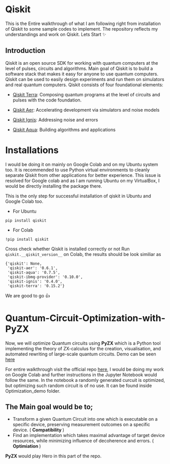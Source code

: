 # Qiskit

This is the Entire walkthrough of what I am following right from installation of Qiskit to some sample codes to implement. The repository reflects my understandings and work on Qiskit. Lets Start ✨

## Introduction

Qiskit is an open source SDK for working with quantum computers at the level of pulses, circuits and algorithms. Main goal of Qiskit is to build a software stack that makes it easy for anyone to use quantum computers. Qiskit can be used to easily design experiments and run them on simulators and real quantum computers.
Qiskit consists of four foundational elements:

- [Qiskit Terra](https://qiskit.org/documentation/the_elements.html#terra): Composing quantum programs at the level of circuits and pulses with the code foundation.

- [Qiskit Aer](https://qiskit.org/documentation/the_elements.html#aer): Accelerating development via simulators and noise models

- [Qiskit Ignis](https://qiskit.org/documentation/the_elements.html#ignis): Addressing noise and errors

- [Qiskit Aqua](https://qiskit.org/documentation/the_elements.html#aqua): Building algorithms and applications

# Installations 

I would be doing it on mainly on Google Colab and on my Ubuntu system too. It is recommended to use Python virtual environments to cleanly separate Qiskit from other applications for better experience. This issue is resolved for Google colab and as I am running Ubuntu on my VirtualBox, I would be directly installing the package there.

This is the only step for successful installation of qiskit in Ubuntu and Google Colab too.
- For Ubuntu
```
pip install qiskit
```
- For Colab
```
!pip install qiskit
```
Cross check whether Qiskit is installed correctly or not
Run ``` qiskit.__qiskit_version__ ``` on Colab, the results should be look similiar as
```
{'qiskit': None,
 'qiskit-aer': '0.6.1',
 'qiskit-aqua': '0.7.5',
 'qiskit-ibmq-provider': '0.10.0',
 'qiskit-ignis': '0.4.0',
 'qiskit-terra': '0.15.2'}
 ```
We are good to go 👍

# Quantum-Circuit-Optimization-with-PyZX

Now, we will optimize Quantum circuits using <b>PyZX</b> which is a Python tool implementing the theory of ZX-calculus for the creation, visualisation, and automated rewriting of large-scale quantum circuits. Demo can be seen [here](https://www.youtube.com/watch?v=iC-KVdB8pf0)

For entire walkthrough visit the official repo [here](https://github.com/Quantomatic/pyzx), I would be doing my work on Google Colab and further instructions in the Jupyter Notebook would follow the same. In the notebook a randomly generated curcuit is optimized, but optimizing such random circuit is of no use. It can be found inside Optimization_demo folder.

## The Main goal would be to;

 - Transform a given Quantum Circuit into one which is executable on a specific device, preserving measurement outcomes on a specific device. ( <b> Compatibility </b>) 
 - Find an implementation which takes maximal advantage of target device resources, while minimizing influence of decoherence and errors. ( <b> Optimiation </b> )

<b> PyZX </b>  would play Hero in this part of the repo.
